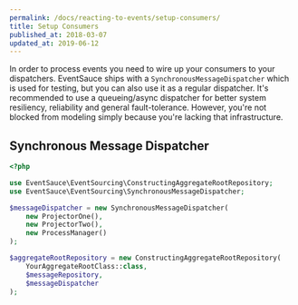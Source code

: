 ```yaml
---
permalink: /docs/reacting-to-events/setup-consumers/
title: Setup Consumers
published_at: 2018-03-07
updated_at: 2019-06-12
---
```


In order to process events you need to wire up your consumers
to your dispatchers. EventSauce ships with a
`SynchronousMessageDispatcher` which is used for testing, but
you can also use it as a regular dispatcher. It's recommended
to use a queueing/async dispatcher for better system resiliency,
reliability and general fault-tolerance. However, you're not
blocked from modeling simply because you're lacking that
infrastructure.

## Synchronous Message Dispatcher

```php
<?php

use EventSauce\EventSourcing\ConstructingAggregateRootRepository;
use EventSauce\EventSourcing\SynchronousMessageDispatcher;

$messageDispatcher = new SynchronousMessageDispatcher(
    new ProjectorOne(),
    new ProjectorTwo(),
    new ProcessManager()
);

$aggregateRootRepository = new ConstructingAggregateRootRepository(
    YourAggregateRootClass::class,
    $messageRepository,
    $messageDispatcher
);
```
